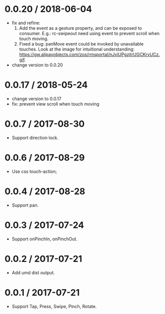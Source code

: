 
0.0.20 / 2018-06-04
==================

  * fix and refine:
    1. Add the event as a gesture property, and can be exposed to consumer. E.g.: rc-swipeout need using event to prevent scroll when touch moving.
    2. Fixed a bug: panMove event could be invoked by unavailable touches. Look at the image for intuitional understanding: https://gw.alipayobjects.com/zos/rmsportal/nJviUPgzjtrUGCKrvUCz.gif.
  * change version to 0.0.20

0.0.17 / 2018-05-24
==================

  * change version to 0.0.17
  * fix: prevent view scroll when touch moving

0.0.7 / 2017-08-30
==================

  * Support direction lock.

0.0.6 / 2017-08-29
==================

  * Use css touch-action;

0.0.4 / 2017-08-28
==================

  * Support pan.

0.0.3 / 2017-07-24
==================

  * Support onPinchIn, onPinchOut.

0.0.2 / 2017-07-21
==================

  * Add umd dist output.

0.0.1 / 2017-07-21
==================

  * Support Tap, Press, Swipe, Pinch, Rotate.
